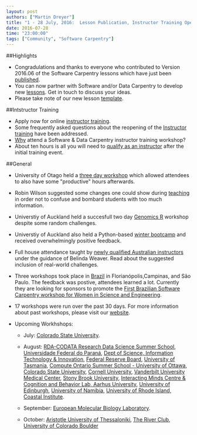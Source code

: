 ```yaml
---
layout: post
authors: ["Martin Dreyer"]
title: "1 - 28 July, 2016:  Lesson Publication, Instructor Training Open, Creating New Material, Revamped Lesson Template, and Instructor Testimonial."
date: 2016-07-28
time: "23:00:00"
tags: ["Community", "Software Carpentry"]
---
```


##Highlights
* Congradulations and thanks to everyone who contributed to Version 2016.06 of the Software Carpentry lessons which have just been [published]({{site.baseurl}}/blog/2016/07/publishing-lessons.html).
* You can now partner with Software and/or Data Carpentry to develop new [lessons]({{site.baseurl}}/blog/2016/07/lesson-incubation.html). Get in touch to discuss your ideas.
* Please take note of our new lesson [template]({{site.baseurl}}/blog/2016/07/rmarkdown-new-template.html).  

##Intstructor Training
* Apply now for online [instructor training]({{site.baseurl}}/blog/2016/07/reopening-instructor-training.html). 
* Some frequently asked questions about the reopening of the [Instructor training]({{site.baseurl}}/blog/2016/07/more-on-instructor-training.html) have been addressed.
* [Why]({{site.baseurl}}/blog/2016/07/instructor-trainer-testimonial.html) attend a Software & Data Carpentry instructor training workshop?  
* About ten hours is all you will need to [qualify as an instructor]({{site.baseurl}}/blog/2016/07/completion-times.html) after the initial training event.



##General
* University of Otago held a [three day workshop]({{site.baseurl}}/blog/2016/07/otago-workshop.html) which allowed attendees to also have some "productive" hours afterwards.
* Robin Wilson suggested some changes one could show during [teaching]({{site.baseur}}/blog/2016/07/showing-changes.html) in order not to confuse and bombard students with too much information.
* Universtiy of Auckland held a succesfull two day [Genomics R]({{site.baseurl}}/blog/2016/07/auckland-R-workshop.html) workshop despite some random challenges.
* Universtiy of Auckland also held a Python-based [winter bootcamp]({{site.baseurl}}/blog/2016/07/auckland-winter-bootcamp.html) and received overwhelmingly positive feedback. 
* Full house attendance taught by [newly qualified Australian instructors]({{site.baseurl}}/blog/2016/07/two-workshops.html)  under the guidance of Belinda Weaver. Read about the suggested inclusion of real-world challenges.
* Three workshops took place in [Brazil]({{site.baseurl}}/blog/2016/07/brazil.html) in Florianópolis,Campinas, and São Paulo. The feedback was postive, attendees learned a lot. Currently they are looking for sponsors to promote the [First Brazilian Software Carpentry workshop for Women in Science and Engineering](https://www.software.ac.uk/blog/2016-01-05-first-uk-software-carpentry-workshop-women-science-and-engineering).

* 17 workshops were run over the past 30 days. For more information about past workshops, please visit our [website]({{site.baseurl}}/workshops/past/). 
* Upcoming Workhshops:
  * July: [Colorado State University](http://recology.info/2016-07-28-colorado-state/).
  * August:
    [RDA-CODATA Research Data Science Summer School](https://anelda.github.io/2016-08-01-codata-rda-trieste/), [Universidade Federal do Paraná](https://abelsiqueira.github.io/2016-08-01-ufpr/), [Dept of Science, Information Technology & Innovation](https://bio-swc-bne.github.io/2016-08-02-dsiti/), [Federal Reserve Board](https://arthur-e.github.io/2016-08-03-FederalReserveBoard/), [University of Tasmania](https://datasciencehobart.github.io/2016-08-05-hobart/), [Compute Ontario Summer School - University of Ottawa](https://cac-staff.github.io/summer-school-2016/), [Colorado State University](https://knuths.github.io/2016-08-09-rmacc/), [Cornell University](https://erdavenport.github.io/2016-08-11-cornell-mbg/), [Vanderbilt University Medical Center](https://vubiostat.github.io/2016-08-17-vumc/), [Stony Brook University](https://hnakhoul.github.io/2016-08-18-stonybrook/), [Interacting Minds Centre & Cognition and Behavior Lab, Aarhus University](https://chrismedrela.github.io/2016-08-22-aarhus/), [University of Edinburgh](https://rgaiacs.github.io/2016-08-22-edinburgh/), [University of Namibia](https://tjips.github.io/2016-08-22-unam/), [University of Rhode Island, Coastal Institute](http://rhodyrstats.org/2016-08-29-uri/).

  * September:
    [European Molecular Biology Laboratory](https://tobyhodges.github.io/2016-09-19-heidelberg/).

  * October:
    [Aristotle University of Thessaloniki](https://fpsom.github.io/2016-10-04-skg-carpenters/), [The River Club](https://ctpug.github.io/2016-10-05-riverclub/), [University of Colorado Boulder](https://sarahpapich.github.io/2016-10-11-sc/)
